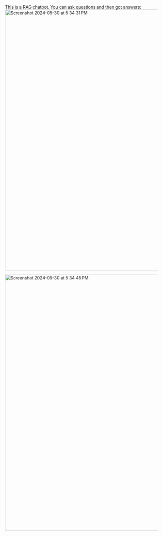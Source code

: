 This is a RAG chatbot.
You can ask questions and then got answers:
<img width="857" alt="Screenshot 2024-05-30 at 5 34 31 PM" src="https://github.com/zycs19/LangchainChatbot/assets/49542462/c1318721-0226-44fc-815c-bd3ce6dd9913">


<img width="842" alt="Screenshot 2024-05-30 at 5 34 45 PM" src="https://github.com/zycs19/LangchainChatbot/assets/49542462/38561320-236a-4caf-8e6e-9ea6c9697077">
